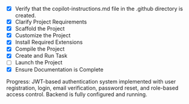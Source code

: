 - [x] Verify that the copilot-instructions.md file in the .github directory is created.
- [x] Clarify Project Requirements
- [x] Scaffold the Project
- [x] Customize the Project
- [x] Install Required Extensions
- [x] Compile the Project
- [x] Create and Run Task
- [ ] Launch the Project
- [x] Ensure Documentation is Complete

Progress: JWT-based authentication system implemented with user registration, login, email verification, password reset, and role-based access control. Backend is fully configured and running.
